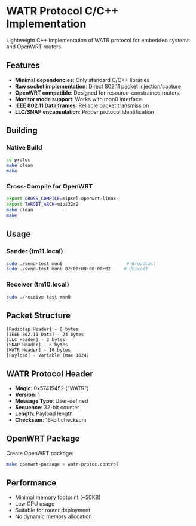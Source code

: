 # WATR Protocol C/C++ Implementation

Lightweight C++ implementation of WATR protocol for embedded systems and OpenWRT routers.

## Features

- **Minimal dependencies**: Only standard C/C++ libraries
- **Raw socket implementation**: Direct 802.11 packet injection/capture
- **OpenWRT compatible**: Designed for resource-constrained routers
- **Monitor mode support**: Works with mon0 interface
- **IEEE 802.11 Data frames**: Reliable packet transmission
- **LLC/SNAP encapsulation**: Proper protocol identification

## Building

### Native Build
```bash
cd protoc
make clean
make
```

### Cross-Compile for OpenWRT
```bash
export CROSS_COMPILE=mipsel-openwrt-linux-
export TARGET_ARCH=mips32r2
make clean
make
```

## Usage

### Sender (tm11.local)
```bash
sudo ./send-test mon0                        # Broadcast
sudo ./send-test mon0 02:00:00:00:00:02     # Unicast
```

### Receiver (tm10.local)
```bash
sudo ./receive-test mon0
```

## Packet Structure

```
[Radiotap Header] - 8 bytes
[IEEE 802.11 Data] - 24 bytes
[LLC Header] - 3 bytes
[SNAP Header] - 5 bytes
[WATR Header] - 16 bytes
[Payload] - Variable (max 1024)
```

## WATR Protocol Header

- **Magic**: 0x57415452 ("WATR")
- **Version**: 1
- **Message Type**: User-defined
- **Sequence**: 32-bit counter
- **Length**: Payload length
- **Checksum**: 16-bit checksum

## OpenWRT Package

Create OpenWRT package:
```bash
make openwrt-package > watr-protoc.control
```

## Performance

- Minimal memory footprint (~50KB)
- Low CPU usage
- Suitable for router deployment
- No dynamic memory allocation
